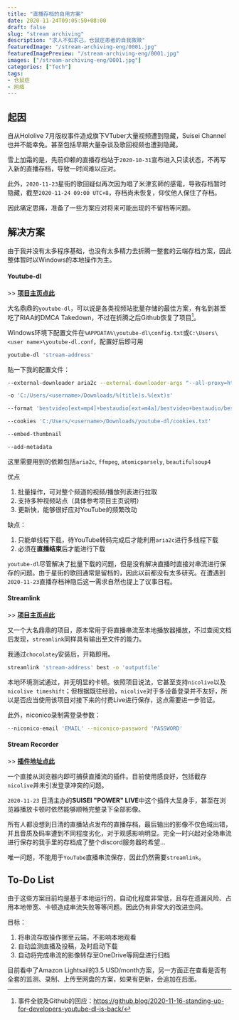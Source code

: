 ```yaml
---
title: "直播存档的自用方案"
date: 2020-11-24T09:05:50+08:00
draft: false
slug: "stream archiving"
description: "求人不如求己，仓鼠症患者的自我救赎"
featuredImage: "/stream-archiving-eng/0001.jpg"
featuredImagePreview: "/stream-archiving-eng/0001.jpg"
images: ["/stream-archiving-eng/0001.jpg"]
categories: ["Tech"]
tags:
- 仓鼠症
- 网络
---
```


## 起因

自从Hololive 7月版权事件造成旗下VTuber大量视频遭到隐藏，Suisei Channel也并不能幸免。甚至包括早期大量杂谈及歌回视频也遭到隐藏。

雪上加霜的是，先前仰赖的直播存档站于`2020-10-31`宣布进入只读状态，不再写入新的直播存档，导致一时间难以应对。

此外，`2020-11-23`星街的歌回疑似再次因为唱了米津玄師的感電，导致存档暂时隐藏，截至`2020-11-24 09:00 UTC+8`，存档尚未恢复，仰仗他人保住了存档。

因此痛定思痛，准备了一些方案应对将来可能出现的不留档等问题。

## 解决方案

由于我并没有太多程序基础，也没有太多精力去折腾一整套的云端存档方案，因此整体暂时以Windows的本地操作为主。

#### Youtube-dl

\>\> [**项目主页点此**](https://github.com/ytdl-org/youtube-dl)

大名鼎鼎的`youtube-dl`，可以说是各类视频站批量存储的最佳方案，有名到甚至吃了RIAA的DMCA Takedown，不过在折腾之后Github恢复了项目[^1]。

Windows环境下配置文件在`%APPDATA%\youtube-dl\config.txt`或`C:\Users\<user name>\youtube-dl.conf`，配置好后即可用

```sh
youtube-dl 'stream-address'
```

贴一下我的配置文件：
```sh
--external-downloader aria2c --external-downloader-args "--all-proxy=http://127.0.0.1:7890 -x 16 -k 1M"

-o 'C:/Users/<username>/Downloads/%(title)s.%(ext)s'

--format 'bestvideo[ext=mp4]+bestaudio[ext=m4a]/bestvideo+bestaudio/best'

--cookies 'C:/Users/<username>/Downloads/youtube-dl/cookies.txt'

--embed-thumbnail

--add-metadata
```

这里需要用到的依赖包括`aria2c`, `ffmpeg`, `atomicparsely`, `beautifulsoup4`

优点
   1. 批量操作，可对整个频道的视频/播放列表进行拉取
   2. 支持多种视频站点（具体参考项目主页说明）
   3. 更新快，能够很好应对YouTube的频繁改动

缺点：
   1. 只能单线程下载，待YouTube转码完成后才能利用`aria2c`进行多线程下载
   2. 必须在**直播结束**后才能进行下载

`youtube-dl`尽管解决了批量下载的问题，但是没有解决直播时直接对串流进行保存的问题。由于星街的歌回通常是留档的，因此以前都没有太多研究。在遭遇到`2020-11-23`直播存档神隐后这一需求自然也提上了议事日程。

#### Streamlink

\>\> [**项目主页点此**](https://github.com/streamlink/streamlink)

又一个大名鼎鼎的项目，原本常用于将直播串流至本地播放器播放，不过查阅文档后发现，`streamlink`同样具有输出至文件的能力。

我通过`chocolatey`安装后，开箱即用。

```sh
streamlink 'stream-address' best -o 'outputfile'
```

本地环境测试通过，并无明显的卡顿。依照项目说法，它甚至支持`nicolive`以及`nicolive timeshift`；但根据既往经验，`nicolive`对于多设备登录并不友好，所以是否应当使用该项目对接下来的付费Live进行保存，这点需要进一步验证。

此外，niconico录制需登录参数：

```sh
--niconico-email 'EMAIL' --niconico-password 'PASSWORD'
```

#### Stream Recorder

\>\> [**插件地址点此**](https://chrome.google.com/webstore/detail/stream-recorder-download/iogidnfllpdhagebkblkgbfijkbkjdmm)

一个直接从浏览器内即可捕获直播流的插件。目前使用感良好，包括截存`nicolive`并未引发登录冲突的问题。

`2020-11-23` 日清主办的**SUISEI "POWER" LIVE**中这个插件大显身手，甚至在浏览器播放卡顿时依然能够顺畅完整录下全部影像。

所有人都没想到日清的直播站点发布的直播存档，最后输出的影像不仅色域出错，并且音质及码率遭到不同程度劣化，对于观感影响明显。完全一时兴起对全场串流进行保存的我手里的存档成了整个discord服务器的希望…

唯一问题，不能用于`YouTube`直播串流保存，因此仍然需要`streamlink`。

## To-Do List

由于这些方案目前均是基于本地运行的，自动化程度非常低，且存在遗漏风险、占用本地带宽、卡顿造成串流失败等等问题。因此仍有非常大的改进空间。

目标：
1. 将串流存取操作挪至云端，不影响本地观看
2. 自动监测直播及投稿，及时启动下载
3. 自动将完成串流的影像转存至OneDrive等网盘进行归档

目前看中了Amazon Lightsail的3.5 USD/month方案，另一方面正在查看是否有全套的监测、录制、上传至网盘的方案，如果有更新，会追加在后面。

[^1]: 事件全貌及Github的回应：<https://github.blog/2020-11-16-standing-up-for-developers-youtube-dl-is-back/>